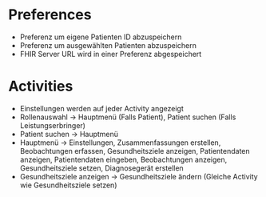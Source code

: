 # Preferences
- Preferenz um eigene Patienten ID abzuspeichern
- Preferenz um ausgewählten Patienten abzuspeichern
- FHIR Server URL wird in einer Preferenz abgespeichert

# Activities
- Einstellungen werden auf jeder Activity angezeigt
- Rollenauswahl -> Hauptmenü (Falls Patient), Patient suchen (Falls Leistungserbringer)
- Patient suchen -> Hauptmenü
- Hauptmenü -> Einstellungen, Zusammenfassungen erstellen, Beobachtungen erfassen, Gesundheitsziele anzeigen, Patientendaten anzeigen, Patientendaten eingeben, Beobachtungen anzeigen, Gesundheitsziele setzen, Diagnosegerät erstellen
- Gesundheitsziele anzeigen -> Gesundheitsziele ändern (Gleiche Activity wie Gesundheitsziele setzen)